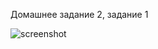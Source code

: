 Домашнее задание 2, задание 1

![screenshot](https://user-images.githubusercontent.com/21691446/28248527-978b52e8-6a4e-11e7-84c0-9abba92ce312.PNG)
